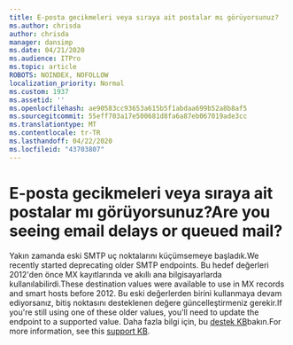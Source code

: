```yaml
---
title: E-posta gecikmeleri veya sıraya ait postalar mı görüyorsunuz?
ms.author: chrisda
author: chrisda
manager: dansimp
ms.date: 04/21/2020
ms.audience: ITPro
ms.topic: article
ROBOTS: NOINDEX, NOFOLLOW
localization_priority: Normal
ms.custom: 1937
ms.assetid: ''
ms.openlocfilehash: ae90583cc93653a615b5f1abdaa699b52a8b8af5
ms.sourcegitcommit: 55eff703a17e500681d8fa6a87eb067019ade3cc
ms.translationtype: MT
ms.contentlocale: tr-TR
ms.lasthandoff: 04/22/2020
ms.locfileid: "43703807"
---
```

# <a name="are-you-seeing-email-delays-or-queued-mail"></a><span data-ttu-id="29dde-102">E-posta gecikmeleri veya sıraya ait postalar mı görüyorsunuz?</span><span class="sxs-lookup"><span data-stu-id="29dde-102">Are you seeing email delays or queued mail?</span></span>

<span data-ttu-id="29dde-103">Yakın zamanda eski SMTP uç noktalarını küçümsemeye başladık.</span><span class="sxs-lookup"><span data-stu-id="29dde-103">We recently started deprecating older SMTP endpoints.</span></span> <span data-ttu-id="29dde-104">Bu hedef değerleri 2012'den önce MX kayıtlarında ve akıllı ana bilgisayarlarda kullanılabilirdi.</span><span class="sxs-lookup"><span data-stu-id="29dde-104">These destination values were available to use in MX records and smart hosts before 2012.</span></span> <span data-ttu-id="29dde-105">Bu eski değerlerden birini kullanmaya devam ediyorsanız, bitiş noktasını desteklenen değere güncelleştirmeniz gerekir.</span><span class="sxs-lookup"><span data-stu-id="29dde-105">If you're still using one of these older values, you'll need to update the endpoint to a supported value.</span></span> <span data-ttu-id="29dde-106">Daha fazla bilgi için, bu [destek KB](https://support.microsoft.com/help/4057301/attr35-response-code-when-mail-is-sent-to-eop-exo)bakın.</span><span class="sxs-lookup"><span data-stu-id="29dde-106">For more information, see this [support KB](https://support.microsoft.com/help/4057301/attr35-response-code-when-mail-is-sent-to-eop-exo).</span></span>
